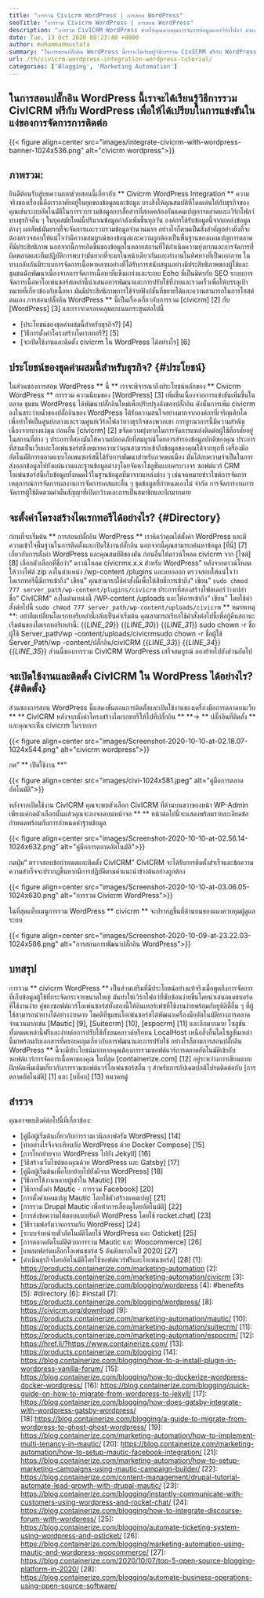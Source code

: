```yaml
---
title: "การรวม Civicrm WordPress | การสอน WordPress" 
seoTitle: "การรวม Civicrm WordPress | การสอน WordPress" 
description: "การรวม CivICRM WordPress ช่วยให้คุณควบคุมการจัดการข้อมูลและเวิร์กโฟลว์ คำแนะนำที่ดีที่สุดเกี่ยวกับการใช้งานที่มีประสิทธิภาพของ Civicrm โอเพนซอร์สกับ WordPress" 
date: Tue, 13 Oct 2020 08:23:40 +0000
author: muhammadmustafa
summary: "ในการสอนปลั๊กอิน WordPress นี้เราจะได้เรียนรู้วิธีการรวม CivICRM ฟรีกับ WordPress เพื่อให้ได้เปรียบในการแข่งขันในแง่ของการจัดการการติดต่อ" 
url: /th/civicrm-wordpress-integration-wordpress-tutorial/
categories: ['Blogging', 'Marketing Automation']
---
```


## ในการสอนปลั๊กอิน WordPress นี้เราจะได้เรียนรู้วิธีการรวม CivICRM ฟรีกับ WordPress เพื่อให้ได้เปรียบในการแข่งขันในแง่ของการจัดการการติดต่อ

{{< figure align=center src="images/integrate-civicrm-with-wordpress-banner-1024x536.png" alt="civicrm wordpress">}}


## ภาพรวม:
ยินดีต้อนรับสู่บทความบทช่วยสอนนี้เกี่ยวกับ ** Civicrm WordPress Integration ** ความจริงของเรื่องนี้คือเราอาศัยอยู่ในยุคของข้อมูลและข้อมูล บางสิ่งให้คุณสมบัติที่โดดเด่นให้กับธุรกิจของคุณเช่นระบบอัตโนมัติในการรวบรวมข้อมูลการสื่อสารที่สอดคล้องกันแคมเปญการตลาดและเวิร์กโฟลว์ทางธุรกิจอื่น ๆ ในยุคสมัยใหม่นี้ปริมาณข้อมูลกำลังเพิ่มขึ้นทุกวัน องค์กรได้รับข้อมูลนี้จากแหล่งข้อมูลต่างๆ ผลลัพธ์มันยากที่จะจัดการและรวบรวมข้อมูลจำนวนมาก อย่างไรก็ตามเป็นสิ่งสำคัญอย่างยิ่งที่จะต้องตรวจสอบให้แน่ใจว่ามีความสมบูรณ์ของข้อมูลและความถูกต้องเป็นพื้นฐานของแคมเปญการตลาดที่มีประสิทธิภาพ นอกจากนี้การเกิดขึ้นของข้อมูลในหลายสถานที่ให้กำเนิดความยุ่งยากและการจัดการที่ผิดพลาดและทีมปฏิบัติการพบว่ามันยากที่จะมาในหน้าเดียวกันและทำงานในทิศทางที่เป็นเอกภาพ
ในทางกลับกันมีระบบการจัดการเนื้อหาหลายอย่างที่ได้รับการสนับสนุนอย่างมีประสิทธิภาพของผู้ใช้และชุมชนนักพัฒนาเนื่องจากการจัดการเนื้อหาที่แข็งแกร่งและระบบ Echo ที่เป็นมิตรกับ SEO ระบบการจัดการเนื้อหาโอเพ่นซอร์สเหล่านี้นำเสนอการพัฒนาและการปรับใช้ที่ง่ายและรวดเร็วเพื่อให้บรรลุเป้าหมายที่เกี่ยวข้องกับเนื้อหา มันมีประสิทธิภาพการใช้จ่ายฟังก์ชั่นที่ขยายได้และความสามารถในการโฮสต์ตนเอง การสอนปลั๊กอิน WordPress ** นี้เป็นเรื่องเกี่ยวกับการรวม [civicrm] [2] กับ [WordPress] [3] และเราจะครอบคลุมคะแนนกระสุนต่อไปนี้
  * [ประโยชน์ของชุดค่าผสมนี้สำหรับธุรกิจ?] [4]
  * [วิธีการตั้งค่าโครงสร้างไดเรกทอรี?] [5]
  * [จะเปิดใช้งานและติดตั้ง civicrm ใน WordPress ได้อย่างไร] [6]

## ประโยชน์ของชุดค่าผสมนี้สำหรับธุรกิจ? {#ประโยชน์}
ในส่วนของการสอน WordPress ** นี้ ** เราจะพิจารณาถึงประโยชน์หลักของ ** Civicrm WordPress ** การรวม ความนิยมของ [WordPress] [3] เพิ่มขึ้นเนื่องจากการแข่งขันเพิ่มขึ้นในตลาด ชุมชน WordPress ได้พัฒนาปลั๊กอินใหม่เพื่อปรับปรุงถังของปลั๊กอิน ดังนั้นการเพิ่ม civicrm ลงในสระว่ายน้ำของปลั๊กอินของ WordPress ได้รับความสนใจอย่างมากจากองค์กรที่เจริญเติบโตเพื่อทำให้เป็นศูนย์กลางและรวมศูนย์เวิร์กโฟลว์ทางธุรกิจของพวกเขา
การบูรณาการนี้มีความสำคัญเนื่องจากบางแง่มุม ก่อนอื่น [civicrm] [2] ขจัดความยุ่งยากในการจัดการแหล่งติดต่อผู้ใช้ที่อาศัยอยู่ในสถานที่ต่าง ๆ ประการที่สองมันให้ความปลอดภัยที่สมบูรณ์โดยการสำรองข้อมูลปกติของคุณ ประการที่สามเป็นเว็บและโอเพ่นซอร์สซึ่งหมายความว่าคุณสามารถเข้าถึงข้อมูลของคุณได้จากทุกที่ เครื่องมืออัตโนมัติการตลาดแบบโอเพนซอร์สนี้ได้รับการพัฒนาสำหรับภาคพลเมือง มันได้ลบความจำเป็นในการส่งออกข้อมูลไปยังแผ่นงานและฐานข้อมูลต่างๆโดยจัดหาโซลูชันแบบครบวงจร ซอฟต์แวร์ CRM โอเพ่นซอร์สนี้เก็บข้อมูลทั้งหมดไว้ในฐานข้อมูลที่มาจากแหล่งต่าง ๆ เช่นจดหมายข่าวไซต์การจัดการเหตุการณ์การจัดการผลงานการจัดการเคสและอื่น ๆ ชุดข้อมูลที่กำหนดเองไม่ จำกัด การจัดการงานการจัดการผู้ใช้ติดตามคำมั่นสัญญาที่เปิดกว้างและการเป็นสมาชิกและอีกมากมาย

## จะตั้งค่าโครงสร้างไดเรกทอรีได้อย่างไร? {#Directory}
ก่อนที่จะเริ่มต้น ** การสอนปลั๊กอิน WordPress ** เราคิดว่าคุณได้ตั้งค่า WordPress และมีความเข้าใจพื้นฐานในการติดตั้งและเปิดใช้งานปลั๊กอิน นอกจากนี้คุณสามารถค้นหาข้อมูล [ที่นี่] [7] เกี่ยวกับการตั้งค่า WordPress และคุณสมบัติของมัน
ก่อนอื่นให้ดาวน์โหลด civicrm จาก [ไซต์] [8] เลือกตัวเลือกที่ชื่อว่า“ ดาวน์โหลด civicrmx.x.x สำหรับ WordPress”
หลังจากดาวน์โหลดให้วางไฟล์ zip ลงในตำแหน่ง /wp-content /plugins และแยกออก ตรวจสอบให้แน่ใจว่าไดเรกทอรีนี้มีการเข้าถึง“ เขียน”
คุณสามารถใช้คำสั่งนี้เพื่อให้สิทธิ์การเข้าถึง“ เขียน” `sudo chmod 777 server_path/wp-content/plugins/civicrm`
ประการที่สองสร้างโฟลเดอร์ว่างเปล่าชื่อ“ CivICRM” ลงในตำแหน่งนี้ /WP-content /uploads และให้การเข้าถึง“ เขียน” โดยใช้คำสั่งต่อไปนี้
`sudo chmod 777 server_path/wp-content/uploads/civicrm`
** หมายเหตุ **: อย่าลืมเปลี่ยนไดเรกทอรีเหล่านี้กลับเป็นค่าเริ่มต้น คุณสามารถเรียกใช้คำสั่งต่อไปนี้เพื่อกู้คืนสถานะเริ่มต้นของไดเรกทอรีเหล่านี้:
{{_LINE_29_}}
{{_LINE_30_}}
{{_LINE_31_}}
      sudo chown -r ชื่อผู้ใช้ Server_path/wp -content/uploads/civicrmsudo chown -r ชื่อผู้ใช้ Server_Path/wp -content/ปลั๊กอิน/civICRM
{{_LINE_33_}}
{{_LINE_34_}}
{{_LINE_35_}}
ส่วนนี้ของการรวม CivICRM WordPress เสร็จสมบูรณ์ ลองย้ายไปยังส่วนถัดไป

## จะเปิดใช้งานและติดตั้ง CivICRM ใน WordPress ได้อย่างไร? {#ติดตั้ง}
ส่วนของการสอน WordPress นี้แสดงขั้นตอนการติดตั้งและเปิดใช้งานของเครื่องมือการตลาดบนเว็บ ** ** CivICRM หลังจากตั้งค่าโครงสร้างไดเรกทอรีให้ไปที่ปลั๊กอิน ** **-> ** ปลั๊กอินที่ติดตั้ง ** และคุณจะเห็น civicrm ในรายการ

{{< figure align=center src="images/Screenshot-2020-10-10-at-02.18.07-1024x544.png" alt="civicrm wordpress">}}

กด“ ** เปิดใช้งาน **“

{{< figure align=center src="images/civi-1024x581.jpeg" alt="คู่มือการตลาดอัตโนมัติ">}}

หลังจากเปิดใช้งาน CivICRM คุณจะพบตัวเลือก CivICRM ที่ด้านบนขวาของหน้า WP-Admin เพียงแค่กดตัวเลือกนั้นแล้วคุณจะลงจอดบนหน้าจอ ** **
หน้าต่อไปนี้จะแสดงพร้อมรายละเอียดข้อกำหนดพร้อมกับการกำหนดค่าฐานข้อมูล

{{< figure align=center src="images/Screenshot-2020-10-10-at-02.56.14-1024x632.png" alt="คู่มือการตลาดอัตโนมัติ">}}

กดปุ่ม“ ตรวจสอบข้อกำหนดและติดตั้ง CivICRM” CivICRM จะได้รับการติดตั้งสำเร็จและข้อความความสำเร็จจะปรากฏขึ้นหากมีการปฏิบัติตามคำแนะนำข้างต้นอย่างถูกต้อง

{{< figure align=center src="images/Screenshot-2020-10-10-at-03.06.05-1024x630.png" alt="การรวม Civicrm WordPress">}}

ในที่สุดแท็บเมนูการรวม WordPress ** civicrm ** จะปรากฏขึ้นที่ด้านบนของแผงควบคุมผู้ดูแลระบบ

{{< figure align=center src="images/Screenshot-2020-10-09-at-23.22.03-1024x586.png" alt="การสอนการพัฒนาปลั๊กอิน WordPress">}}


## บทสรุป
การรวม ** civicrm WordPress ** เป็นส่วนเสริมที่มีประโยชน์อย่างแท้จริงเมื่อพูดถึงการจัดการที่เก็บข้อมูลผู้ใช้ที่กระจัดกระจายขนาดใหญ่ มันทำให้เวิร์กโฟลว์ที่ซับซ้อนง่ายขึ้นโดยนำเสนอแดชบอร์ดที่ใช้งานง่าย คู่ของซอฟต์แวร์โอเพ่นซอร์สทั้งสองนี้ให้อินเทอร์เฟซที่ใช้งานง่ายพร้อมกับยูทิลิตี้อื่น ๆ ที่ผู้ใช้สามารถนำทางได้อย่างง่ายดาย โชคดีที่ชุมชนโอเพ่นซอร์สได้พัฒนาเครื่องมืออัตโนมัติทางการตลาดจำนวนมากเช่น [Mautic] [9], [Suitecrm] [10], [espocrm] [11] และอีกมากมาย โซลูชันทั้งหมดเหล่านี้ฟรีและง่ายต่อการปรับใช้ทั้งบนคลาวด์หรือบน LocalHost เหนือสิ่งอื่นใดโซลูชันเหล่านี้มาพร้อมกับเอกสารที่ครอบคลุมเกี่ยวกับการพัฒนาและการปรับใช้ อย่างไรก็ตามการสอนปลั๊กอิน WordPress ** นี้จะมีประโยชน์มากหากคุณต้องการรวมซอฟต์แวร์การตลาดอัตโนมัติเข้ากับซอฟต์แวร์การจัดการเนื้อหาของคุณ
ในที่สุด [containerize.com] [12] อยู่ระหว่างการเขียนแบบฝึกหัดเพิ่มเติมเกี่ยวกับการรวมซอฟต์แวร์โอเพ่นซอร์สอื่น ๆ สำหรับการอัปเดตปกติโปรดติดต่อกับ [การตลาดอัตโนมัติ] [1] และ [บล็อก] [13] หมวดหมู่

## สำรวจ
คุณอาจพบลิงค์ต่อไปนี้ที่เกี่ยวข้อง:
  * [คู่มือผู้เริ่มต้นเกี่ยวกับการรวมเวนิลลาฟอรัม WordPress] [14]
  * [ทำอย่างไรจึงจะเทียบกับ WordPress ด้วย Docker Compose] [15]
  * [การโยกย้ายจาก WordPress ไปยัง Jekyll] [16]
  * [วิธีสร้างเว็บไซต์ของคุณด้วย WordPress และ Gatsby] [17]
  * [คู่มือผู้เริ่มต้นเพื่อโยกย้ายไปยังผีจาก WordPress] [18]
  * [วิธีการใช้งานหลายผู้เช่าใน Mautic] [19]
  * [วิธีการตั้งค่า Mautic - การรวม Facebook] [20]
  * [การตั้งค่าแคมเปญ Mautic โดยใช้ตัวสร้างแคมเปญ] [21]
  * [การรวม Drupal Mautic เพื่อทำการเลี้ยงดูโดยอัตโนมัติ] [22]
  * [การส่งข้อความโต้ตอบแบบทันที WordPress โดยใช้ rocket.chat] [23]
  * [วิธีรวมฟอรัมวาทกรรมกับ WordPress] [24]
  * [ระบบจำหน่ายตั๋วอัตโนมัติโดยใช้ WordPress และ Osticket] [25]
  * [การตลาดอัตโนมัติด้วยการรวม Mautic และ Woocommerce] [26]
  * [แพลตฟอร์มบล็อกโอเพ่นซอร์ส 5 อันดับแรกในปี 2020] [27]
  * [ดำเนินธุรกิจโดยอัตโนมัติโดยใช้ซอฟต์แวร์ฟรีและโอเพ่นซอร์ส] [28]
[1]: https://products.containerize.com/marketing-automation
[2]: https://products.containerize.com/marketing-automation/civicrm
[3]: https://products.containerize.com/blogging/wordpress
[4]: #benefits
[5]: #directory
[6]: #install
[7]: https://products.containerize.com/blogging/wordpress/
[8]: https://civicrm.org/download
[9]: https://products.containerize.com/marketing-automation/mautic/
[10]: https://products.containerize.com/marketing-automation/suitecrm/
[11]: https://products.containerize.com/marketing-automation/espocrm/
[12]: https://href.li/?https://www.containerize.com/
[13]: https://products.containerize.com/blogging
[14]: https://blog.containerize.com/blogging/how-to-a-install-plugin-in-wordpress-vanilla-forum/
[15]: https://blog.containerize.com/blogging/how-to-dockerize-wordpress-docker-wordpress/
[16]: https://blog.containerize.com/blogging/quick-guide-on-how-to-migrate-from-wordpress-to-jekyll/
[17]: https://blog.containerize.com/blogging/how-does-gatsby-integrate-with-wordpress-gatsby-wordpress/
[18]:https://blog.containerize.com/blogging/a-guide-to-migrate-from-wordpress-to-ghost-ghost-wordpress/
[19]: https://blog.containerize.com/marketing-automation/how-to-implement-multi-tenancy-in-mautic/
[20]: https://blog.containerize.com/marketing-automation/how-to-setup-mautic-facebook-integration/
[21]: https://blog.containerize.com/marketing-automation/how-to-setup-marketing-campaigns-using-mautic-campaign-builder/
[22]: https://blog.containerize.com/content-management/drupal-tutorial-automate-lead-growth-with-drupal-mautic/
[23]: https://blog.containerize.com/blogging/instantly-communicate-with-customers-using-wordpress-and-rocket-chat/
[24]: https://blog.containerize.com/blogging/how-to-integrate-discourse-forum-with-wordpress/
[25]: https://blog.containerize.com/blogging/automate-ticketing-system-using-wordpress-and-osticket/
[26]: https://blog.containerize.com/blogging/marketing-automation-using-mautic-and-wordpress-woocommerce/
[27]: https://blog.containerize.com/2020/10/07/top-5-open-source-blogging-platform-in-2020/
[28]: https://blog.containerize.com/blogging/automate-business-operations-using-open-source-software/
